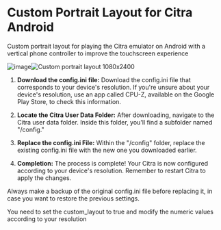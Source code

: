 # Custom Portrait Layout for Citra Android
Custom portrait layout for playing the Citra emulator on Android with a vertical phone controller to improve the touchscreen experience

![image](https://github.com/gustavommcv/CustomPortraitLayout/assets/88604190/9a772d0b-83cf-4f64-8797-ea478d40bf86)![Custom portrait layout 1080x2400](https://github.com/gustavommcv/CustomPortraitLayout/assets/88604190/b6b6b307-9397-4372-b7e3-58e59d3c3901)

1. **Download the config.ini file:**
   Download the config.ini file that corresponds to your device's resolution. If you're unsure about your device's resolution, use an app called CPU-Z, available on the Google Play Store, to check this information.

2. **Locate the Citra User Data Folder:**
   After downloading, navigate to the Citra user data folder. Inside this folder, you'll find a subfolder named "/config."

3. **Replace the config.ini File:**
   Within the "/config" folder, replace the existing config.ini file with the new one you downloaded earlier.

4. **Completion:**
   The process is complete! Your Citra is now configured according to your device's resolution. Remember to restart Citra to apply the changes.

Always make a backup of the original config.ini file before replacing it, in case you want to restore the previous settings.

You need to set the custom_layout to true and modify the numeric values according to your resolution

